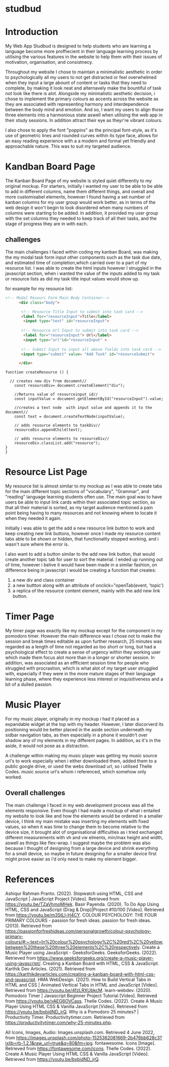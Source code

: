 # studbud

# Introduction
My Web App Studbud is designed to help students who are learning a language become more proffiecient in their language learning process by utilising the various features in the website to help them with their issues of motivation, organisation, and consistnecy. 

Throughout my website I chose to maintain a minimalistic aesthetic in order to psychologically all my users to not get distracted or feel overwhelmed when they input a large abount of content or tasks that they need to complete, by making it look neat and alternavely  make the bountiful of task not look like there is alot. Alongside my minimalistic aesthetic decision, i chose to implement the primary colours as accents across the website as they are associated with representing harmony and interdependence between the body mind and emotion. And so, I want my users to align those three elements into a harmonious state aswell when utilising the web app in their study sessions. In addition attract their eye as theyr're vibrant colours.

I also chose to apply the font "poppins" as the principal font-style, as it's use of geometric lines and rounded curves within its type face, allows for an easy reading experience with a  a modern and formal yet friendly and approachable nature. This was to suit my targeted audience.




# Kandban Board Page

The Kanban Board Page of my website is styled quiet differently to my original mockup. For starters, initially i wanted my user to be able to be able to add in different columns, name them different things, and overall and more customisabel elements, however I found having a set number of kanban columns for my user group would work better, as in terms of the web design it won't begin to look disordered when many numbers of columns were starting to be added. In addition, it provided my user group with the set columns they needed to keep track of all their tasks, and the stage of progress they are in with each.


## challenges
The main challenges I faced within coding my kanban Board, was making the my modal task form input other components such as the task due date, and estimated time of completion,which carried over to a part of my resource list. I was able to create the html inputs however I struggled in the javascript section, when i wanted the value of the inputs added to my task or resource lists as did my task title input values would show up.

for example for my resource list:

```Html
<!-- Modal Resourc Form Main Body Container-->
      <div class="body">

       <!-- Resource Title Input to submit into task card -->
       <label for="resourceInput">Title</label>
        <input type="text" id="resourceInput">
      
       <!-- Resource Url Input to submit into task card -->
        <label for="resourceInput"> Url</label>
        <input type="url"id="resourceInput" >
      
       <!-- Submit Input to input all above fields into task card -->
       <input type="submit" value= "Add Task" id="resourceSubmit">

      </div>
```


```Js
function createResource () {

  // creates new div from document//
    const resourceDiv= document.createElement("div");

    //Returns value of resourceinput id//
    const inputValue = document.getElementById("resourceInput").value;

    //creates a text node  with input value and appends it to the document//
    const text = document.createTextNode(inputValue);
    
    // adds resource elements to taskDiv//
    resourceDiv.appendChild(text);

    // adds resource elements to resourceDiv//
    resourceDiv.classList.add("resource");
}
}
```

# Resource List Page

My resource list is almost similar to my mockup as I was able to create tabs for the main different topic sections of "vocabulary", "Grammar", and "reading" language learning students often use. The main goal was to have users be able to input link cards within their associated topic section, so that all their material is sorted, as my target audience mentioned a pain point being having to many resources and not knowing where to locate it when they needed it again.

Initially i was able to get the add a new resource link button to work and keep creating new link buttons, however once I made my resource content tabs able to be shown or hidden, that functionality stopped working, and i wasn't sure where the error is.

I also want to add a button similar to the add new link button, that would create another topic tab for user to sort the material. I ended up running out of time, however i belive it would have been made in a similar fashion, on difference being in javascript i would be creating a function that creates:

1. a new div and class container
2. a new buttton along with an attribute of  onclick="openTab(event, 'topic')
3. a replica of the resource content element, mainly with the add new link button.


# Timer Page 
My timer page was exactly like my mockup except for the component in my pomodoro timer. However the main difference was I chose not to make the session and break times editable as upon further research, 25 minutes was regarded as a length of time not regarded as too short or long, but had a psychological effect to create a sense of urgency within they working user which made them focus alot more than in a longer or shorter session. In addition, was associated as an effficient session time for people who struggled with procrastion, which is what alot of my target user struggled with, especially if they were in the more mature stages of their language learning phase, where they experience less interest or inquisitiveness and a bit of a dulled passion. 

# Music Player
For my music player, originally in my mockup i had it placed as a expandable widget at the top with my header. However, I later discorverd its positioning would be better placed in the aside section underneath my sidbar navigation tabs, as then especially in a phone it wouldn't over shadow any of my elements in my different pages. In addition, as it's in the aside, it would not pose as a distraction. 

A challenge within making my music player was getting my music source url's to work especially when i either downloaded them, added them to a public google drive, or used the webs download url, so i utilised Thelle Codes. music source url's whom i referenced, which somehow only worked.

## Overall challenges
The main challenge I faced in my web development process was all the elements responsive. 
Even though I had made a mockup of what i entailed my website to look like and how the elements would be ordered in a smaller device, I think my main mistake was inserting my elements with fixed values, so when it was time to change them to become relative to the device size, it brought alot of organisational difficulties as i tried exchanged different measurements with vh and vw elments, min/max height and width, aswell as things like flex-wrap. I suggest maybe the problem was also because I thought of designing from a large device and shrink everything for a small device, so maybe in future designing for a smaller device first might prove easier as i'd only need to make my element bigger.

# References
Ashiqur Rahman Pranto. (2022). Stopwatch using HTML, CSS and JavaScript | JavaScript Project [Video]. Retrieved from https://youtu.be/TZaVhmoMHek.
Basir Payenda. (2020). To Do App Using HTML, CSS and JavaScript (Drag & Drop)|Project #10/100 [Video]. Retrieved from https://youtu.be/m3StLl-H4CY.
COLOUR PSYCHOLOGY: THE FOUR PRIMARY COLOURS - passion for fresh ideas. passion for fresh ideas. (2013). Retrieved from https://passionforfreshideas.com/personalgrowth/colour-psychology-primary-colours/#:~:text=In%20colour%20psychology%2C%20red%2C%20yellow,between%20these%20three%20elements%2C%20respectively.
Create a Music Player using JavaScript - GeeksforGeeks. GeeksforGeeks. (2022). Retrieved from https://www.geeksforgeeks.org/create-a-music-player-using-javascript/.
Creating a Kanban Board with HTML, CSS & JavaScript. Karthik Dev Articles. (2021). Retrieved from https://karthikdevarticles.com/creating-a-kanban-board-with-html-css-and-javascript.
HMA WebDesign. (2021). How to Build Vertical Tabs in HTML and CSS | Animated Vertical Tabs in HTML and JavaScript [Video]. Retrieved from https://youtu.be/4fzLRXUbkcM.
learn-webdev. (2020). Pomodoro Timer | Javascript Beginner Project Tutorial [Video]. Retrieved from https://youtu.be/vAEG6OVCass.
Thelle Codes. (2022). Create A Music Player Using HTML CSS & Vanilla JavaScript [Video]. Retrieved from https://youtu.be/bxbidND_jrQ.
Why is a Pomodoro 25 minutes? | Productivity Timer. Productivitytimer.com. Retrieved from https://productivitytimer.com/why-25-minutes.php.

All Icons, Images, Audio:
Images.unsplash.com. Retrieved 4 June 2022, from https://images.unsplash.com/photo-1525362081669-2b476bb628c3?ixlib=rb-1.2.1&raw_url=true&q=80&fm=jpg.
fontawesome. Icons [Image]. Retrieved from https://fontawesome.com/icons.
Thelle Codes. (2022). Create A Music Player Using HTML CSS & Vanilla JavaScript [Video]. Retrieved from https://youtu.be/bxbidND_jrQ.